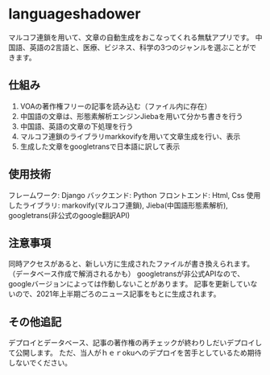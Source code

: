 # languageshadower

マルコフ連鎖を用いて、文章の自動生成をおこなってくれる無駄アプリです。
中国語、英語の2言語と、医療、ビジネス、科学の3つのジャンルを選ぶことができます。

## 仕組み
1. VOAの著作権フリーの記事を読み込む（ファイル内に存在）
2. 中国語の文章は、形態素解析エンジンJiebaを用いて分かち書きを行う
3. 中国語、英語の文章の下処理を行う
4. マルコフ連鎖のライブラリmarkkovifyを用いて文章生成を行い、表示
5. 生成した文章をgoogletransで日本語に訳して表示

## 使用技術
フレームワーク: Django
バックエンド: Python
フロントエンド: Html, Css
使用したライブラリ: markovify(マルコフ連鎖), Jieba(中国語形態素解析), googletrans(非公式のgoogle翻訳API)

## 注意事項
同時アクセスがあると、新しい方に生成されたファイルが書き換えられます。（データベース作成で解消されるかも）
googletransが非公式APIなので、googleバージョンによっては作動しないことがあります。
記事を更新していないので、2021年上半期ごろのニュース記事をもとに生成されます。

## その他追記
デプロイとデータベース、記事の著作権の再チェックが終わりしだいデプロイして公開します。
ただ、当人がｈｅｒokuへのデプロイを苦手としているため期待しないでください。
